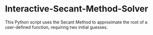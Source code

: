 # Interactive-Secant-Method-Solver
 This Python script uses the Secant Method to approximate the root of a user-defined function, requiring two initial guesses.
